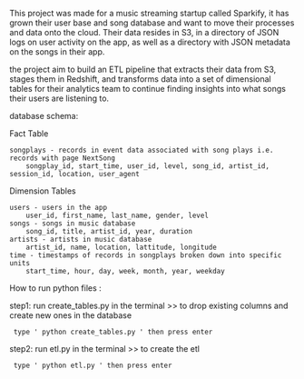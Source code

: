 This project was made for a music streaming startup called Sparkify, it has grown their user base and song database and want to move their processes and data onto the cloud. Their data resides in S3, in a directory of JSON logs on user activity on the app, as well as a directory with JSON metadata on the songs in their app.

the project aim to  build an ETL pipeline that extracts their data from S3, stages them in Redshift, and transforms data into a set of dimensional tables for their analytics team to continue finding insights into what songs their users are listening to.

database schema:

 Fact Table

    songplays - records in event data associated with song plays i.e. records with page NextSong
        songplay_id, start_time, user_id, level, song_id, artist_id, session_id, location, user_agent

Dimension Tables

    users - users in the app
        user_id, first_name, last_name, gender, level
    songs - songs in music database
        song_id, title, artist_id, year, duration
    artists - artists in music database
        artist_id, name, location, lattitude, longitude
    time - timestamps of records in songplays broken down into specific units
        start_time, hour, day, week, month, year, weekday

How to run python files :

step1: run create_tables.py  in the terminal >> to drop existing columns and create new ones in the database
     
     type ' python create_tables.py ' then press enter
     
step2: run etl.py  in the terminal >> to create the etl 
   
     type ' python etl.py ' then press enter 